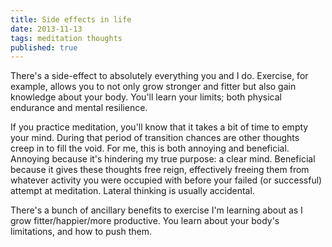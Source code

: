 ```yaml
---
title: Side effects in life
date: 2013-11-13
tags: meditation thoughts
published: true
---
```


There's a side-effect to absolutely everything you and I do. Exercise, for example, allows you to not only grow stronger and fitter but also gain knowledge about your body. You'll learn your limits; both physical endurance and mental resilience.

If you practice meditation, you'll know that it takes a bit of time to empty your mind. During that period of transition chances are other thoughts creep in to fill the void. For me, this is both annoying and beneficial. Annoying because it's hindering my true purpose: a clear mind. Beneficial because it gives these thoughts free reign, effectively freeing them from whatever activity you were occupied with before your failed (or successful) attempt at meditation. Lateral thinking is usually accidental.

There's a bunch of ancillary benefits to exercise I'm learning about as I grow fitter/happier/more productive. You learn about your body's limitations, and how to push them.

